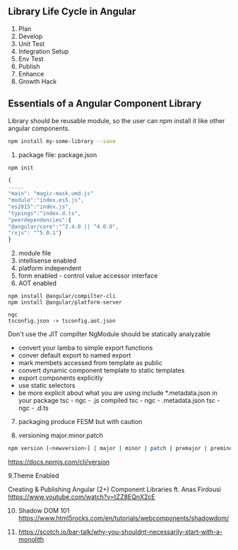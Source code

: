 ## Library Life Cycle in Angular

1. Plan
2. Develop
3. Unit Test
4. Integration Setup
5. Env Test
6. Publish
7. Enhance
8. Growth Hack


## Essentials of a Angular Component Library
Library should be reusable module, so the user can npm install it like other angular components.
```bash
npm install my-some-library --save
```
1. package file: package.json 
```bash
npm init
```

```js
{
.....
"main": "magic-mask.umd.js"
"module":"index.es5.js",
"es2015":"index.js",
"typings":"index.d.ts",
"peerdependencies":{
"@angular/core":"^2.4.0 || ^4.0.0",
"rxjs": "^5.0.1"}
}
```

2. module file
3. intellisense enabled
4. platform independent
5. form enabled - control value accessor interface
6. AOT enabled
```bach
npm install @angular/compilter-cli
npm install @angular/platform-server

ngc
tsconfig.json -> tsconfig.aot.json
```

Don't use the JIT compilter
NgModule should be statically analyzable 
- convert your lamba to simple export functions
- conver default export to named export
- mark membets accessed from template as public
- convert dynamic component template to static templates
- export components explicitly
- use static selectors
- be more explicit about what you are using
include *.metadata.json in your package
tsc - ngc - .js compiled
tsc - ngc - .metadata.json
tsc - ngc - .d.ts

7. packaging
produce FESM but with caution

8. versioning
major.minor.patch
```bash
npm version [<newversion>] | major | minor | patch | premajor | preminor | prepatch | prerelease | from-git]
```
https://docs.npmjs.com/cli/version


9.Theme Enabled



Creating & Publishing Angular (2+) Component Libraries ft. Anas Firdousi
https://www.youtube.com/watch?v=tZZ8EQnX2cE

10. Shadow DOM 101
https://www.html5rocks.com/en/tutorials/webcomponents/shadowdom/

11. https://scotch.io/bar-talk/why-you-shouldnt-necessarily-start-with-a-monolith
